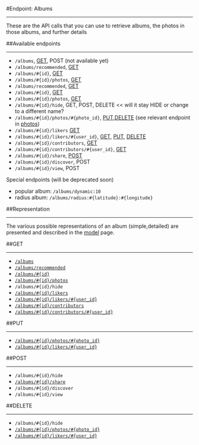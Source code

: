 #Endpoint: Albums
***

These are the API calls that you can use to retrieve albums, the photos in those albums, and further details



##Available endpoints
***

* `/albums`, [GET](albums/GET_albums.md), POST (not available yet)
* `/albums/recommended`, [GET](https://github.com/eyeem/API/blob/master/endpoints/albums/GET_albums_recommended.md)
* `/albums/#{id}`, [GET](https://github.com/eyeem/API/blob/master/endpoints/albums/GET_albums_id.md)
* `/albums/#{id}/photos`, [GET](https://github.com/eyeem/API/blob/master/endpoints/albums/GET_albums_id_photos.md)
* `/albums/recommended`, [GET](albums/GET_albums_recommended.md)
* `/albums/#{id}`, [GET](albums/GET_albums_id.md)
* `/albums/#{id}/photos`, [GET](albums/GET_albums_id_photos.md)
* `/albums/#{id}/hide`, GET, POST, DELETE << will it stay HIDE or change to a different name?
* `/albums/#{id}/photos/#{photo_id}`, [PUT](albums/PUT_albums_id_photos_id.md),[DELETE](albums/DELETE_albums_id_photos_id.md) (see relevant endpoint in [photos](https://github.com/eyeem/API/blob/master/endpoints/photos.md))
* `/albums/#{id}/likers` [GET](albums/GET_albums_id_likers.md)
* `/albums/#{id}/likers/#{user_id}`, [GET](albums/GET_albums_id_likers_id.md), [PUT](albums/PUT_albums_id_likers_id.md), [DELETE](albums/DELETE_albums_id_likers_id.md)
* `/albums/#{id}/contributors`, [GET](albums/GET_albums_id_contributors.md)
* `/albums/#{id}/contributors/#{user_id}`, [GET](albums/GET_albums_id_contributors_id.md)
* `/albums/#{id}/share`, [POST](albums/POST_albums_id_share.md)
* `/albums/#{id}/discover`, POST
* `/albums/#{id}/view`, POST

Special endpoints (will be deprecated soon)

* popular album: `/albums/dynamic:10`
* radius album: `/albums/radius:#{latitude}:#{longitude}`


##Representation
***

The various possible representations of an album (simple,detailed) are presented and described in the [model](../resources/model.md) page.



##GET
***

* [`/albums`](albums/GET_albums.md)
* [`/albums/recommended`](albums/GET_albums_recommended.md)
* [`/albums/#{id}`](albums/GET_albums_id.md)
* [`/albums/#{id}/photos`](albums/GET_albums_id_photos.md)
* `/albums/#{id}/hide`
* [`/albums/#{id}/likers`](albums/GET_albums_id_likers.md)
* [`/albums/#{id}/likers/#{user_id}`](albums/GET_albums_id_photos_id.md)
* [`/albums/#{id}/contributors`](albums/GET_albums_id_contributors.md)
* [`/albums/#{id}/contributors/#{user_id}`](albums/GET_albums_id_contributors_id.md)


##PUT
***

* [`/albums/#{id}/photos/#{photo_id}`](albums/PUT_albums_id_photos_id.md)
* [`/albums/#{id}/likers/#{user_id}`](albums/PUT_albums_id_photos_id.md)



##POST
***

* `/albums/#{id}/hide`
* [`/albums/#{id}/share`](albums/POST_albums_id_share.md)
* `/albums/#{id}/discover`
* `/albums/#{id}/view`

##DELETE
***


* `/albums/#{id}/hide`
* [`/albums/#{id}/photos/#{photo_id}`](albums/DELETE_albums_id_photos_id.md)
* [`/albums/#{id}/likers/#{user_id}`](albums/DELETE_albums_id_photos_id.md)
